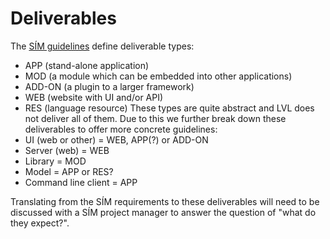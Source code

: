 # Deliverables
The [SÍM guidelines](https://docs.google.com/document/d/1O_yhAnMVft6AJNoRjOFFRwnZKN8YmEE6GNM_8w1tq14/edit) define deliverable types:
- APP (stand-alone application)
- MOD (a module which can be embedded into other applications)
- ADD-ON (a plugin to a larger framework)
- WEB (website with UI and/or API)
- RES (language resource)
These types are quite abstract and LVL does not deliver all of them.
Due to this we further break down these deliverables to offer more concrete guidelines:
- UI (web or other) = WEB, APP(?) or ADD-ON
- Server (web) = WEB
- Library = MOD
- Model = APP or RES?
- Command line client = APP

Translating from the SÍM requirements to these deliverables will need to be discussed with a SÍM project manager to answer the question of "what do they expect?".
